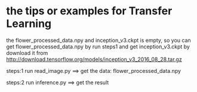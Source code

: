 # the tips or examples for Transfer Learning

the flower_processed_data.npy and inception_v3.ckpt is empty, so you can get flower_processed_data.npy by run steps1 and get
inception_v3.ckpt by download it from http://download.tensorflow.org/models/inception_v3_2016_08_28.tar.gz

steps:1    run read_image.py   ==>  get the data: flower_processed_data.npy

steps:2    run inference.py    ==>  get the result 
